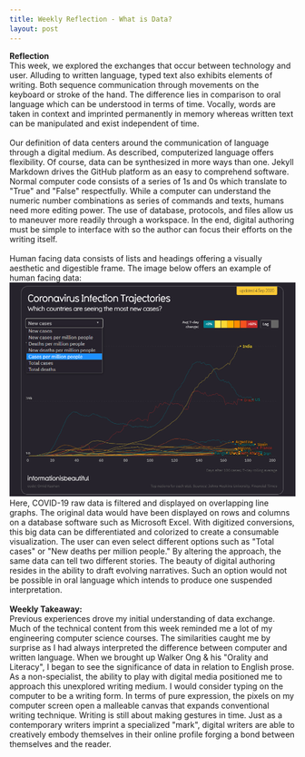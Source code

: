 ```yaml
---
title: Weekly Reflection - What is Data?
layout: post
---
```

**Reflection**<br/>
This week, we explored the exchanges that occur between technology and user. Alluding to written language, typed text also exhibits elements of writing. Both sequence communication through movements on the keyboard or stroke of the hand. The difference lies in comparison to oral language which can be understood in terms of time. Vocally, words are taken in context and imprinted permanently in memory whereas written text can be manipulated and exist independent of time.<br/>
<br/>
Our definition of data centers around the communication of language through a digital medium. As described, computerized language offers flexibility. Of course, data can be synthesized in more ways than one. Jekyll Markdown drives the GitHub platform as an easy to comprehend software. Normal computer code consists of a series of 1s and 0s which translate to "True" and "False" respectfully. While a computer can understand the numeric number combinations as series of commands and texts, humans need more editing power. The use of database, protocols, and files allow us to maneuver more readily through a workspace. In the end, digital authoring must be simple to interface with so the author can focus their efforts on the writing itself.  
<br/>
Human facing data consists of lists and headings offering a visually aesthetic and digestible frame. The image below offers an example of human facing data: 
<br/>
![coronadata](https://github.com/abdrhkhan/abdrhkhan.github.io/blob/master/coronadata.png)
<br/>
Here, COVID-19 raw data is filtered and displayed on overlapping line graphs. The original data would have been displayed on rows and columns on a database software such as Microsoft Excel. With digitized conversions, this big data can be differentiated and colorized to create a consumable visualization. The user can even select different options such as "Total cases" or "New deaths per million people." By altering the approach, the same data can tell two different stories. The beauty of digital authoring resides in the ability to draft evolving narratives. Such an option would not be possible in oral language which intends to produce one suspended interpretation.<br/>
<br/>
**Weekly Takeaway:**<br/>
Previous experiences drove my initial understanding of data exchange. Much of the technical content from this week reminded me a lot of my engineering computer science courses. The similarities caught me by surprise as I had always interpreted the difference between computer and written language. When we brought up Walker Ong & his "Orality and Literacy", I began to see the significance of data in relation to English prose. As a non-specialist, the ability to play with digital media positioned me to approach this unexplored writing medium. I would consider typing on the computer to be a writing form. In terms of pure expression, the pixels on my computer screen open a malleable canvas that expands conventional writing technique. Writing is still about making gestures in time. Just as a contemporary writers imprint a specialized "mark", digital writers are able to creatively embody themselves in their online profile forging a bond between themselves and the reader. 
